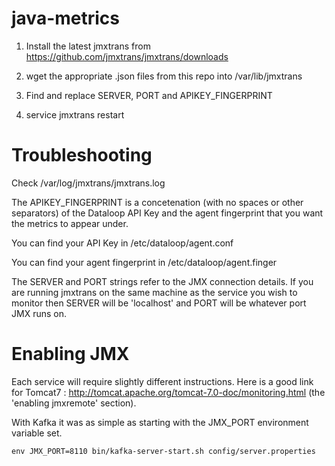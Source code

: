 # java-metrics

1. Install the latest jmxtrans from https://github.com/jmxtrans/jmxtrans/downloads

1. wget the appropriate .json files from this repo into /var/lib/jmxtrans

1. Find and replace SERVER, PORT and APIKEY_FINGERPRINT

1. service jmxtrans restart

# Troubleshooting

Check /var/log/jmxtrans/jmxtrans.log

The APIKEY_FINGERPRINT is a concetenation (with no spaces or other separators) of the Dataloop API Key and the agent fingerprint that you want the metrics to appear under.

You can find your API Key in /etc/dataloop/agent.conf

You can find your agent fingerprint in /etc/dataloop/agent.finger

The SERVER and PORT strings refer to the JMX connection details. If you are running jmxtrans on the same machine as the service you wish to monitor then SERVER will be 'localhost' and PORT will be whatever port JMX runs on.

# Enabling JMX

Each service will require slightly different instructions. Here is a good link for Tomcat7 : http://tomcat.apache.org/tomcat-7.0-doc/monitoring.html
(the 'enabling jmxremote' section).

With Kafka it was as simple as starting with the JMX_PORT environment variable set.

    env JMX_PORT=8110 bin/kafka-server-start.sh config/server.properties
